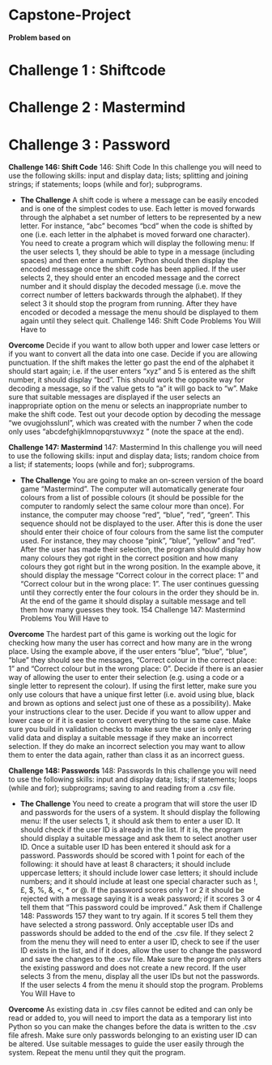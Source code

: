# Capstone-Project
**Problem based on**


# Challenge 1 : Shiftcode



# Challenge 2 : Mastermind



# Challenge 3 : Password



**Challenge 146: Shift Code**
146: Shift Code
In this challenge you will need to use the following skills:
 input and display data;
 lists;
 splitting and joining strings;
 if statements;
 loops (while and for);
 subprograms.



- **The Challenge**
A shift code is where a message can be easily encoded and is one of the simplest codes to
use. Each letter is moved forwards through the alphabet a set number of letters to be
represented by a new letter. For instance, “abc” becomes “bcd” when the code is shifted by
one (i.e. each letter in the alphabet is moved forward one character).
You need to create a program which will display the following menu:
If the user selects 1, they should be able to type in a message (including spaces) and then
enter a number. Python should then display the encoded message once the shift code has
been applied.
If the user selects 2, they should enter an encoded message and the
correct number and it should display the decoded message (i.e.
move the correct number of letters backwards through the
alphabet).
If they select 3 it should stop the program from running.
After they have encoded or decoded a message the menu should be
displayed to them again until they select quit. 
Challenge 146: Shift Code 
Problems You Will Have to





**Overcome**
Decide if you want to allow both upper and lower case letters or if you want to convert all
the data into one case.
Decide if you are allowing punctuation.
If the shift makes the letter go past the end of the alphabet it should start again; i.e. if the
user enters “xyz” and 5 is entered as the shift number, it should display “bcd”. This should
work the opposite way for decoding a message, so if the value gets to “a” it will go back to
“w”.
Make sure that suitable messages are displayed if the user selects an inappropriate option
on the menu or selects an inappropriate number to make the shift code.
Test out your decode option by decoding the message “we
ovugjohsslunl”, which was created with the number 7 when
the code only uses “abcdefghijklmnopqrstuvwxyz ” (note the
space at the end).
 




**Challenge 147: Mastermind**
147: Mastermind
In this challenge you will need to use the following skills:
 input and display data;
 lists;
 random choice from a list;
 if statements;
 loops (while and for);
 subprograms.


- **The Challenge**
You are going to make an on-screen version of the board game “Mastermind”. The
computer will automatically generate four colours from a list of possible colours (it should
be possible for the computer to randomly select the same colour more than once). For
instance, the computer may choose “red”, “blue”, “red”, “green”. This sequence should not
be displayed to the user.
After this is done the user should enter their choice of four colours from the same list the
computer used. For instance, they may choose “pink”, “blue”, “yellow” and “red”.
After the user has made their selection, the program should display how many colours they
got right in the correct position and how many colours they got right but in the wrong
position. In the example above, it should display the message “Correct colour in the correct
place: 1” and “Correct colour but in the wrong place: 1”.
The user continues guessing until they correctly enter the four colours in the order they
should be in. At the end of the game it should display a suitable message and tell them how
many guesses they took. 
154 Challenge 147: Mastermind
Problems You Will Have to



**Overcome**
The hardest part of this game is working out the logic for checking how many the user has
correct and how many are in the wrong place. Using the example above, if the user enters
“blue”, “blue”, “blue”, “blue” they should see the messages, “Correct colour in the correct
place: 1” and “Correct colour but in the wrong place: 0”.
Decide if there is an easier way of allowing the user to enter their selection (e.g. using a
code or a single letter to represent the colour). If using the first letter, make sure you only
use colours that have a unique first letter (i.e. avoid using blue, black and brown as options
and select just one of these as a possibility). Make your instructions clear to the user.
Decide if you want to allow upper and lower case or if it is easier to convert everything to
the same case.
Make sure you build in validation checks to make sure the user is
only entering valid data and display a suitable message if they make
an incorrect selection. If they do make an incorrect selection you
may want to allow them to enter the data again, rather than class it
as an incorrect guess. 


 **Challenge 148: Passwords**
148: Passwords
In this challenge you will need to use the following skills:
 input and display data;
 lists;
 if statements;
 loops (while and for);
 subprograms;
 saving to and reading from a .csv file.




- **The Challenge**
You need to create a program that will store the user ID and passwords for the users of a
system. It should display the following menu:
If the user selects 1, it should ask them to enter a user ID. It should check if the user ID is
already in the list. If it is, the program should display a suitable message and ask them to
select another user ID. Once a suitable user ID has been entered it should ask for a
password. Passwords should be scored with 1 point for each of the following:
 it should have at least 8 characters;
 it should include uppercase letters;
 it should include lower case letters;
 it should include numbers; and
 it should include at least one special character such as !, £, $, %, &, <, * or @.
If the password scores only 1 or 2 it should be rejected with a message saying it is a weak
password; if it scores 3 or 4 tell them that “This password could be improved.” Ask them if 
Challenge 148: Passwords 157
they want to try again. If it scores 5 tell them they have selected a strong password. Only
acceptable user IDs and passwords should be added to the end of the .csv file.
If they select 2 from the menu they will need to enter a user ID, check to see if the user ID
exists in the list, and if it does, allow the user to change the password and save the changes
to the .csv file. Make sure the program only alters the existing password and does not
create a new record.
If the user selects 3 from the menu, display all the user IDs but not the
passwords.
If the user selects 4 from the menu it should stop the program.
Problems You Will Have to




**Overcome**
As existing data in .csv files cannot be edited and can only be read or added to, you will
need to import the data as a temporary list into Python so you can make the changes before
the data is written to the .csv file afresh.
Make sure only passwords belonging to an existing user ID can be altered.
Use suitable messages to guide the user easily through the system.
Repeat the menu until they quit the program. 
